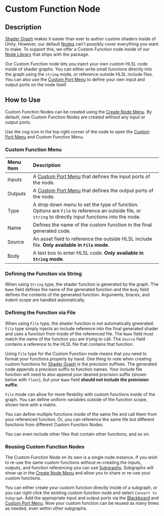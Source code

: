 # Custom Function Node

## Description

[Shader Graph](Shader-Graph.md) makes it easier than ever to author custom shaders inside of Unity. However, our default [Nodes](Node.md) can't possibly cover everything you want to make. To support this, we offer a Custom Function node inside of our [Node Library](Node-Library.md) that ships with the package. 

Our Custom Function node lets you inject your own custom HLSL code inside of shader graphs. You can either write small functions directly into the graph using the `string` mode, or reference outside HLSL include files. You can also use the [Custom Port Menu](Custom-Port-Menu.md) to define your own input and output ports on the node itself. 

## How to Use
Custom Function Nodes can be created using the [Create Node Menu](Create-Node-Menu.md). By default, new Custom Function Nodes are created without any input or output ports. 

Use the cog icon in the top right corner of the node to open the [Custom Port Menu](Custom-Port-Menu.md) and Custom Function Menu. 

### Custom Function Menu

| Menu Item | Description |
|:----------|:------------|
| Inputs | A [Custom Port Menu](Custom-Port-Menu.md) that defines the input ports of the node. |
| Outputs | A [Custom Port Menu](Custom-Port-Menu.md) that defines the output ports of the node. |
| Type | A drop down menu to set the type of function. Options are `File` to reference an outside file, or `string` to directly input functions into the node. |
| Name | Defines the name of the custom function in the final generated code. |
| Source | An asset field to reference the outside HLSL include file. **Only available in `File` mode**. |
| Body | A text box to enter HLSL code. **Only available in `String` mode**. |

### Defining the Function via String 
When using `String` type, the shader function is generated by the graph. The `Name` field defines the name of the generated function and the `Body` field defines the contents of the generated function. Arguments, braces, and indent scope are handled automatically. 


### Defining the Function via File 
When using `File` type, the shader function is not automatically gneerated. `File` type simply injects an include reference into the final generated shader and uses a function from inside of the referenced file. The `Name` field must match the name of the function you are trying to call. The `Source` field contains a reference to the HLSL file that contains that function. 

Using `File` type for the Custom Function node means that you need to format your functions properly by hand. One thing to note when creating custom functions for [Shader Graph](Shader-Graph.md) is the precision suffixes. The generated code appends a precision suffix to function names. Your include file function will need to also append your desired precision suffix (shown below with `float`), but your `Name` field **should not include the preicision suffix**. 

`File` mode can allow for more flexbility with custom functions inside of the graph. You can define uniform variables outside of the function scope, shown here with a matrix.

You can define multiple functions inside of the same file and call them from your referenced function. Or, you can reference the same file but different functions from different Custom Function Nodes. 

You can even include other files that contain other functions, and so on. 

### Reusing Custom Function Nodes 
The Custom Function Node on its own is a single node instance. If you wish to re-use the same custom functions without re-creating the inputs, outputs, and function referencing you can use [Subgraphs](Sub-graph.md). Subgraphs will show up in the [Create Node Menu](Create-Node-Menu.md) and allow you to share or re-use your custom functions. 

You can either create your custom function directly inside of a subgraph, or you can right click the existing custom function node and select `Convert to Subgraph`. Add the appropriate input and output ports via the [Blackboard](Blackboard.md) and [Custom Port Menu](Custom-Port-Menu.md). Now your custom function can be reused as many times as needed, even within other subgraphs. 